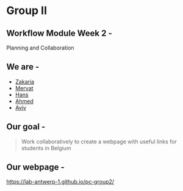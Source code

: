 # Group II

## Workflow Module Week 2 -

Planning and Collaboration

## We are -

- [Zakaria](https://github.com/ZakariaSallout)
- [Mervat](https://github.com/Mervatabuamro)
- [Hans](https://github.com/HansMbua)
- [Ahmed](https://github.com/Ahmed-nasserallah)
- [Aviv](https://github.com/aviv82)

## Our goal -

> Work collaboratively to create a webpage with useful links for students in
> Belgium

## Our webpage -

<https://lab-antwerp-1.github.io/pc-group2/>
